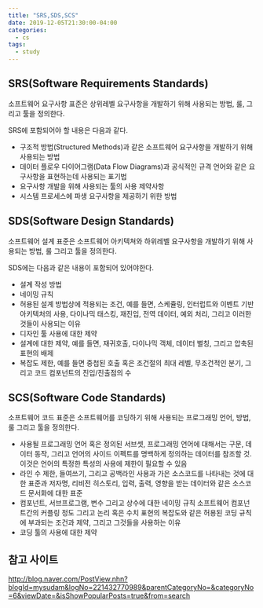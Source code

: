 ```yaml
---
title: "SRS,SDS,SCS"
date: 2019-12-05T21:30:00-04:00
categories:
  - cs
tags:
  - study
---
```


## SRS(Software Requirements Standards)
소프트웨어 요구사항 표준은 상위레벨 요구사항을 개발하기 위해 사용되는 방법, 룰, 그리고 툴을 정의한다.

SRS에 포함되어야 할 내용은 다음과 같다.
- 구조적 방법(Structured Methods)과 같은 소프트웨어 요구사항을 개발하기 위해 사용되는 방법
- 데이터 플로우 다이어그램(Data Flow Diagrams)과 공식적인 규격 언어와 같은 요구사항을 표현하는데 사용되는 표기법
- 요구사항 개발을 위해 사용되는 툴의 사용 제약사항
- 시스템 프로세스에 파생 요구사항을 제공하기 위한 방법

## SDS(Software Design Standards)
소프트웨어 설계 표준은 소프트웨어 아키텍쳐와 하위레벨 요구사항을 개발하기 위해 사용되는 방법, 룰 그리고 툴을 정의한다.

SDS에는 다음과 같은 내용이 포함되어 있어야한다.
- 설계 작성 방법
- 네이밍 규칙
- 허용된 설계 방법상에 적용되는 조건, 예를 들면, 스케쥴링, 인터럽트와 이벤트 기반 아키텍처의 사용, 다이나믹 태스킹, 재진입, 전역 데이터, 예외 처리, 그리고 이러한 것들이 사용되는 이유
- 디자인 툴 사용에 대한 제약
- 설계에 대한 제약, 예를 들면, 재귀호출, 다이나믹 객체, 데이터 별칭, 그리고 압축된 표현의 배제
- 복잡도 제한, 예를 들면 중첩된 호출 혹은 조건절의 최대 레벨, 무조건적인 분기, 그리고 코드 컴포넌트의 진입/진출점의 수

## SCS(Software Code Standards)
소프트웨어 코드 표준은 소프트웨어를 코딩하기 위해 사용되는 프로그래밍 언어, 방법, 룰 그리고 툴을 정의한다.

- 사용될 프로그래밍 언어  혹은 정의된 서브셋, 프로그래밍 언어에 대해서는 구문, 데이터 동작, 그리고 언어의 사이드 이펙트를 명백하게 정의하는 데이터를 참조할 것. 이것은 언어의 특정한 특성의 사용에 제한이 필요할 수 있음
- 라인 수 제한, 들여쓰기, 그리고 공백라인 사용과 가은 소스코드를 나타내는 것에 대한 표준과 저자명, 리비전 히스토리, 입력, 출력, 영향을 받는 데이터와 같은 소스코드 문서화에 대한 표준
- 컴포넌트, 서브프로그램, 변수 그리고 상수에 대한 네이밍 규칙
소프트웨어 컴포넌트간의 커플링 정도 그리고 논리 혹은 수치 표현의 복잡도와 같은 허용된 코딩 규칙에 부과되는 조건과 제약, 그리고 그것들을 사용하는 이유
- 코딩 툴의 사용에 대한 제약

## 참고 사이트
http://blog.naver.com/PostView.nhn?blogId=mysudam&logNo=221432770989&parentCategoryNo=&categoryNo=6&viewDate=&isShowPopularPosts=true&from=search
